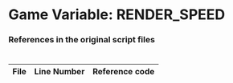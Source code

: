 # Game Variable: RENDER_SPEED
### References in the original script files

#

| File | Line Number | Reference code |
| --- | --- | --- |

